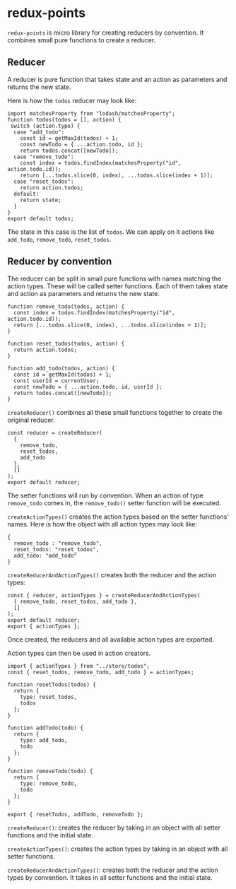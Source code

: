# redux-points
`redux-points` is micro library for creating reducers by convention.
It combines small pure functions to create a reducer.

## Reducer
A reducer is pure function that takes state and an action as parameters and returns the new state.

Here is how the `todos` reducer may look like:
```
import matchesProperty from "lodash/matchesProperty";
function todos(todos = [], action) {
 switch (action.type) {
  case "add_todo":
    const id = getMaxId(todos) + 1;
    const newTodo = { ...action.todo, id };
    return todos.concat([newTodo]);
  case "remove_todo":
    const index = todos.findIndex(matchesProperty("id", action.todo.id));
    return [...todos.slice(0, index), ...todos.slice(index + 1)];
  case "reset_todos":
    return action.todos;
  default:
    return state;
  }
}
export default todos;
```
The state in this case is the list of `todos`. We can apply on it actions like `add_todo`, `remove_todo`, `reset_todos`.

## Reducer by convention
The reducer can be split in small pure functions with names matching the action types. These will be called setter functions. Each of them takes state and action as parameters and returns the new state.
```
function remove_todo(todos, action) {
  const index = todos.findIndex(matchesProperty("id", action.todo.id));
  return [...todos.slice(0, index), ...todos.slice(index + 1)];
}

function reset_todos(todos, action) {
  return action.todos;
}

function add_todo(todos, action) {
  const id = getMaxId(todos) + 1;
  const userId = currentUser;
  const newTodo = { ...action.todo, id, userId };
  return todos.concat([newTodo]);
}
```
`createReducer()` combines all these small functions together to create the original reducer.
```
const reducer = createReducer(
  {
    remove_todo,
    reset_todos,
    add_todo
  },
  []
);
export default reducer;
```
The setter functions will run by convention. When an action of type `remove_todo` comes in, the `remove_todo()` setter function will be executed.

`createActionTypes()` creates the action types based on the setter functions' names. Here is how the object with all action types may look like:
```
{
  remove_todo : "remove_todo",
  reset_todos: "reset_todos",
  add_todo: "add_todo"
}
```

`createReducerAndActionTypes()` creates both the reducer and the action types:
```
const { reducer, actionTypes } = createReducerAndActionTypes(
  { remove_todo, reset_todos, add_todo },
  []
);
export default reducer;
export { actionTypes };
```
Once created, the reducers and all available action types are exported.

Action types can then be used in action creators.
```
import { actionTypes } from "../store/todos";
const { reset_todos, remove_todo, add_todo } = actionTypes;

function resetTodos(todos) {
  return {
    type: reset_todos,
    todos
  };
}

function addTodo(todo) {
  return {
    type: add_todo,
    todo
  };
}

function removeTodo(todo) {
  return {
    type: remove_todo,
    todo
  };
}

export { resetTodos, addTodo, removeTodo };
```

`createReducer()`: creates the reducer by taking in an object with all setter functions and the initial state.

`createActionTypes()`: creates the action types by taking in an object with all setter functions.

`createReducerAndActionTypes()`: creates both the reducer and the action types by convention. It takes in all setter functions and the initial state.